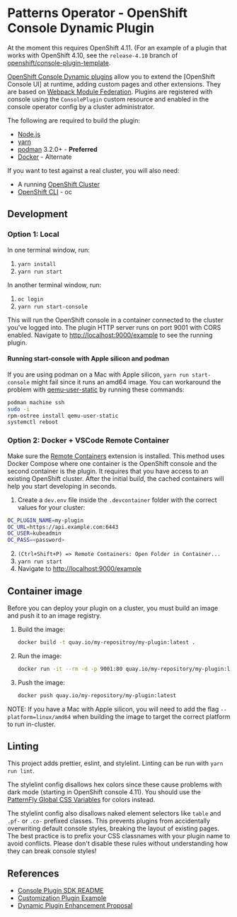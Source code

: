 # Patterns Operator - OpenShift Console Dynamic Plugin

At the moment this requires OpenShift 4.11. (For an example of a plugin that works with
OpenShift 4.10, see the `release-4.10` branch of [openshift/console-plugin-template].

[OpenShift Console Dynamic plugins] allow you to extend the [OpenShift Console
UI] at runtime, adding custom pages and other extensions. They are based on
[Webpack Module Federation]. Plugins are registered with console using the
`ConsolePlugin` custom resource and enabled in the console operator config by a
cluster administrator.

The following are required to build the plugin:

- [Node.js]
- [yarn]
- [podman] 3.2.0+ - **Preferred**
- [Docker] - Alternate

If you want to test against a real cluster, you will also need:

- A running [OpenShift Cluster]
- [OpenShift CLI] - oc

## Development

### Option 1: Local

In one terminal window, run:

1. `yarn install`
2. `yarn run start`

In another terminal window, run:

1. `oc login`
2. `yarn run start-console`

This will run the OpenShift console in a container connected to the cluster
you've logged into. The plugin HTTP server runs on port 9001 with CORS enabled.
Navigate to <http://localhost:9000/example> to see the running plugin.

#### Running start-console with Apple silicon and podman

If you are using podman on a Mac with Apple silicon, `yarn run start-console`
might fail since it runs an amd64 image. You can workaround the problem with
[qemu-user-static] by running these commands:

```bash
podman machine ssh
sudo -i
rpm-ostree install qemu-user-static
systemctl reboot
```

### Option 2: Docker + VSCode Remote Container

Make sure the [Remote Containers] extension is installed. This method uses
Docker Compose where one container is the OpenShift console and the second
container is the plugin. It requires that you have access to an existing
OpenShift cluster. After the initial build, the cached containers will help you
start developing in seconds.

1. Create a `dev.env` file inside the `.devcontainer` folder with the correct values for your cluster:

```bash
OC_PLUGIN_NAME=my-plugin
OC_URL=https://api.example.com:6443
OC_USER=kubeadmin
OC_PASS=<password>
```

2. `(Ctrl+Shift+P) => Remote Containers: Open Folder in Container...`
3. `yarn run start`
4. Navigate to <http://localhost:9000/example>

## Container image

Before you can deploy your plugin on a cluster, you must build an image and
push it to an image registry.

1. Build the image:

   ```sh
   docker build -t quay.io/my-repositroy/my-plugin:latest .
   ```

2. Run the image:

   ```sh
   docker run -it --rm -d -p 9001:80 quay.io/my-repository/my-plugin:latest
   ```

3. Push the image:

   ```sh
   docker push quay.io/my-repository/my-plugin:latest
   ```

NOTE: If you have a Mac with Apple silicon, you will need to add the flag
`--platform=linux/amd64` when building the image to target the correct platform
to run in-cluster.

## Linting

This project adds prettier, eslint, and stylelint. Linting can be run with
`yarn run lint`.

The stylelint config disallows hex colors since these cause problems with dark
mode (starting in OpenShift console 4.11). You should use the [PatternFly
Global CSS Variables] for colors instead.

The stylelint config also disallows naked element selectors like `table` and
`.pf-` or `.co-` prefixed classes. This prevents plugins from accidentally
overwriting default console styles, breaking the layout of existing pages. The
best practice is to prefix your CSS classnames with your plugin name to avoid
conflicts. Please don't disable these rules without understanding how they can
break console styles!

## References

- [Console Plugin SDK README]
- [Customization Plugin Example]
- [Dynamic Plugin Enhancement Proposal]

[Console Plugin SDK README]: https://github.com/openshift/console/tree/master/frontend/packages/console-dynamic-plugin-sdk
[Customization Plugin Example]: https://github.com/spadgett/console-customization-plugin
[Docker]: https://www.docker.com
[Dynamic Plugin Enhancement Proposal]: https://github.com/openshift/enhancements/blob/master/enhancements/console/dynamic-plugins.md
[Node.js]: https://nodejs.org/en/
[OpenShift CLI]: https://console.redhat.com/openshift/downloads
[OpenShift Console Dynamic Plugins]: https://github.com/openshift/console/tree/master/frontend/packages/console-dynamic-plugin-sdk
[OpenShift Console]: https://github.com/openshift/console
[OpenShift cluster]: https://console.redhat.com/openshift/create
[PatternFly Global CSS Variables]: https://patternfly-react-main.surge.sh/developer-resources/global-css-variables#global-css-variables
[Podman]: https://podman.io
[Remote Containers]: https://marketplace.visualstudio.com/items?itemName=ms-vscode-remote.remote-containers
[Webpack Module Federation]: https://webpack.js.org/concepts/module-federation
[Yarn]: https://yarnpkg.com
[openshift/console-plugin-template]: https://github.com/openshift/console-plugin-template
[qemu-user-static]: https://github.com/multiarch/qemu-user-static
